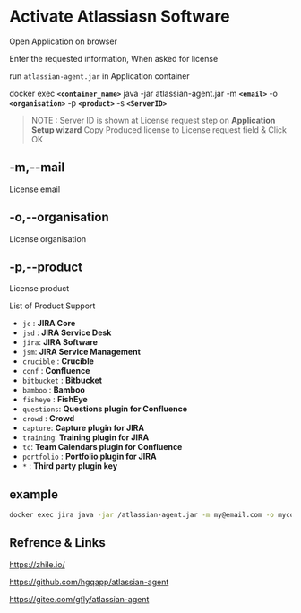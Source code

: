 # Activate Atlassiasn Software


Open Application on browser

Enter the requested information, When asked for license

run `atlassian-agent.jar` in Application container

docker exec **`<container_name>`** java -jar atlassian-agent.jar -m **`<email>`** -o **`<organisation>`** -p **`<product>`** -s **`<ServerID>`**

>NOTE : Server ID is shown at License request step on **Application Setup wizard** 
Copy Produced license to License request field & Click OK


## -m,--mail
License email

## -o,--organisation
License organisation


## -p,--product
License product

List of Product Support

- `jc` : **JIRA Core**
- `jsd` : **JIRA Service Desk**
- `jira`: **JIRA Software**
- `jsm`: **JIRA Service Management**
- `crucible` : **Crucible**
- `conf` : **Confluence**
- `bitbucket` : **Bitbucket**
- `bamboo` : **Bamboo**
- `fisheye` : **FishEye**
- `questions`: **Questions plugin for Confluence**
- `crowd` : **Crowd**
- `capture`: **Capture plugin for JIRA**
- `training`: **Training plugin for JIRA**
- `tc`: **Team Calendars plugin for Confluence**
- `portfolio` : **Portfolio plugin for JIRA**
- `*` : **Third party plugin key**

## example

```bash
docker exec jira java -jar /atlassian-agent.jar -m my@email.com -o mycompany -p jc -s BFDY-ET5R-24G4-5B84
```


## Refrence & Links

https://zhile.io/

https://github.com/hgqapp/atlassian-agent

https://gitee.com/gfly/atlassian-agent

